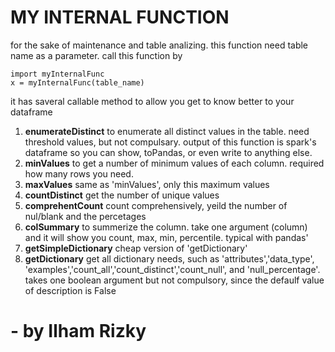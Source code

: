 # MY INTERNAL FUNCTION
for the sake of maintenance and table analizing. this function need table name as a parameter. call this function by

```
import myInternalFunc
x = myInternalFunc(table_name)
```

it has saveral callable method to allow you get to know better to your dataframe 
1. **enumerateDistinct**
to enumerate all distinct values in the table. need threshold values, but not compulsary. output of this function is spark's dataframe so you can show, toPandas, or even write to anything else. 
2. **minValues**
to get a number of minimum values of each column. required how many rows you need.
3. **maxValues**
same as 'minValues', only this maximum values
4. **countDistinct**
get the number of unique values
5. **comprehentCount**
count comprehensively, yeild the number of nul/blank and the percetages
6. **colSummary**
to summerize the column. take one argument (column) and it will show you count, max, min, percentile. typical with pandas'
7. **getSimpleDictionary**
cheap version of 'getDictionary'
8. **getDictionary**
get all dictionary needs, such as 'attributes','data_type', 'examples','count_all','count_distinct','count_null', and 'null_percentage'. takes one boolean argument but not compulsory, since the defaulf value of description is False

# - by Ilham Rizky
